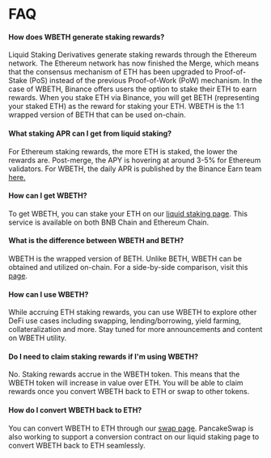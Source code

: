 # FAQ

#### How does WBETH generate staking rewards?

Liquid Staking Derivatives generate staking rewards through the Ethereum network. The Ethereum network has now finished the Merge, which means that the consensus mechanism of ETH has been upgraded to Proof-of-Stake (PoS) instead of the previous Proof-of-Work (PoW) mechanism. In the case of WBETH, Binance offers users the option to stake their ETH to earn rewards. When you stake ETH via Binance, you will get BETH (representing your staked ETH) as the reward for staking your ETH. WBETH is the 1:1 wrapped version of BETH that can be used on-chain.&#x20;

#### What staking APR can I get from liquid staking?

For Ethereum staking rewards, the more ETH is staked, the lower the rewards are. Post-merge, the APY is hovering at around 3-5% for Ethereum validators. For WBETH, the daily APR is published by the Binance Earn team [here.](https://www.binance.com/en/eth2)

#### How can I get WBETH?

To get WBETH, you can stake your ETH on our [liquid staking page](https://pancakeswap.finance/liquid-staking). This service is available on both BNB Chain and Ethereum Chain.

#### What is the difference between WBETH and BETH?

WBETH is the wrapped version of BETH. Unlike BETH, WBETH can be obtained and utilized on-chain. For a side-by-side comparison, visit this [page](https://www.binance.com/en/support/announcement/binance-introduces-wrapped-beacon-eth-wbeth-on-eth-staking-a1197f34d832445db41654ad01f56b4d).

#### How can I use WBETH?

While accruing ETH staking rewards, you can use WBETH to explore other DeFi use cases including swapping, lending/borrowing, yield farming, collateralization and more. Stay tuned for more announcements and content on WBETH utility.

#### Do I need to claim staking rewards if I'm using WBETH?

No. Staking rewards accrue in the WBETH token. This means that the WBETH token will increase in value over ETH. You will be able to claim rewards once you convert WBETH back to ETH or swap to other tokens.

#### How do I convert WBETH back to ETH?

You can convert WBETH to ETH through our [swap page](https://pancakeswap.finance/swap?inputCurrency=0xa2E3356610840701BDf5611a53974510Ae27E2e1\&outputCurrency=0x2170Ed0880ac9A755fd29B2688956BD959F933F8). PancakeSwap is also working to support a conversion contract on our liquid staking page to convert WBETH back to ETH seamlessly.
